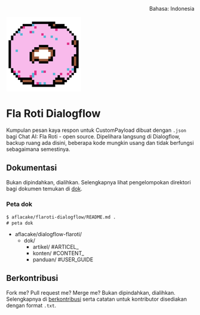 <p align="right">Bahasa: Indonesia</p>

<img src="https://raw.githubusercontent.com/aflacake/flaroti-dialogflow/second/img/donat.png" width="200" height="200" alt="Fla Roti Logo"/>

# Fla Roti Dialogflow
Kumpulan pesan kaya respon untuk CustomPayload dibuat dengan `.json` bagi Chat AI: Fla Roti - open source. Dipelihara langsung di Dialogflow, backup ruang ada disini, beberapa kode mungkin usang dan tidak berfungsi sebagaimana semestinya.

## Dokumentasi
Bukan dipindahkan, dialihkan. Selengkapnya lihat pengelompokan direktori bagi dokumen temukan di [dok](https://github.com/aflacake/flaroti-dialogflow/tree/0c26c51fe20045551e9450cd1f6faf53073ed01b/dok).
### Peta dok
```code
$ aflacake/flaroti-dialogflow/README.md .
# peta dok
```
* aflacake/dialogflow-flaroti/
  * dok/
    * artikel/      #ARTICEL_
    * konten/       #CONTENT_
    * panduan/      #USER_GUIDE

## Berkontribusi
Fork me? Pull request me? Merge me?
Bukan dipindahkan, dialihkan. Selengkapnya di [berkontribusi](https://github.com/aflacake/flaroti-dialogflow/blob/9193b6a243e5d25afe3d03b5f05ee20c99856482/berkontribusi.md) serta catatan untuk kontributor disediakan dengan format `.txt`.
